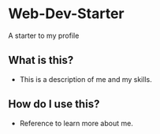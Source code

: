 # Web-Dev-Starter
A starter to my profile
## What is this?
* This is a description of me and my skills. 
## How do I use this?
* Reference to learn more about me. 
